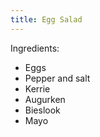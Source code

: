 ```yaml
---
title: Egg Salad
---
```


Ingredients:
- Eggs
- Pepper and salt
- Kerrie
- Augurken
- Bieslook
- Mayo
